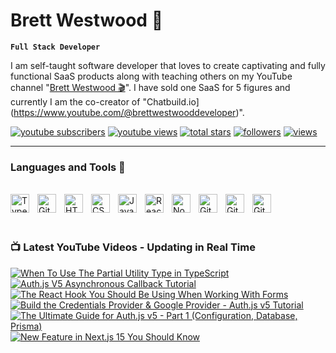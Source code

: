 # Brett Westwood 👋


**`Full Stack Developer`** 

I am self-taught software developer that loves to create captivating and fully functional SaaS products along with teaching others on my YouTube channel
"[Brett Westwood 🎬](https://www.youtube.com/@brettwestwooddeveloper)". I have sold one SaaS for 5 figures and currently I am the co-creator of "Chatbuild.io](https://www.youtube.com/@brettwestwooddeveloper)".



<p align=";left">
  <a href="https://www.youtube.com/@brettwestwooddeveloper?sub_confirmation=1">
    <img alt="youtube subscribers" title="Subscribe to my YouTube channel" src="https://freshidea.com/jonah/app/youtube-stats-badges/subscribers-badge.php"/></a>
  <a href="https://www.youtube.com/c/brettwestwooddeveloper">
    <img alt="youtube views" title="YouTube views" src="https://freshidea.com/jonah/app/youtube-stats-badges/view-count-badge.php"/></a> 
  <a href="https://github.com/bwestwood11?tab=repositories&sort=stargazers">
    <img alt="total stars" title="Total stars on GitHub" src="https://custom-icon-badges.demolab.com/github/stars/bwestwood11?color=55960c&style=for-the-badge&labelColor=488207&logo=star"/></a>
  <a href="https://github.com/bwestwood11?tab=followers">
    <img alt="followers" title="Follow me on Github" src="https://custom-icon-badges.demolab.com/github/followers/bwestwood11?color=236ad3&labelColor=1155ba&style=for-the-badge&logo=person-add&label=Follow&logoColor=white"/></a>
  <a href="https://github.com/bwestwood11/Simple-View-Counter">
    <img alt="views" title="GitHub profile views" src="https://freshidea.com/jonah/app/DenverCoder1-profile-views"/></a>
</p>

---

### Languages and Tools 🔨
<br />
<div>
  <img align="left" alt="TypeScript" width="30px" style="padding-right:10px;" src="https://cdn.jsdelivr.net/gh/devicons/devicon/icons/typescript/typescript-plain.svg" />
<img align="left" alt="Git" width="30px" style="padding-right:10px;" src="https://cdn.jsdelivr.net/gh/devicons/devicon/icons/git/git-original.svg" />
<img align="left" alt="HTML" width="30px" style="padding-right:10px;" src="https://cdn.jsdelivr.net/gh/devicons/devicon/icons/html5/html5-plain.svg" />
<img align="left" alt="CSS" width="30px" style="padding-right:10px;" src="https://cdn.jsdelivr.net/gh/devicons/devicon/icons/css3/css3-plain.svg" />
<img align="left" alt="JavaScript" width="30px" style="padding-right:10px;" src="https://cdn.jsdelivr.net/gh/devicons/devicon/icons/javascript/javascript-plain.svg" />
<img align="left" alt="React" width="30px" style="padding-right:10px;" src="https://cdn.jsdelivr.net/gh/devicons/devicon/icons/react/react-original.svg" />
<img align="left" alt="NodeJS" width="30px" style="padding-right:10px;" src="https://cdn.jsdelivr.net/gh/devicons/devicon/icons/nodejs/nodejs-original.svg" />
<img align="left" alt="GitHub" width="30px" style="padding-right:10px;" src="https://cdn.jsdelivr.net/gh/devicons/devicon/icons/github/github-original.svg" />
<img align="left" alt="GitHub" width="30px" style="padding-right:10px;" src="https://cdn.jsdelivr.net/gh/devicons/devicon/icons/prisma/prisma-original.svg" />
<img align="left" alt="GitHub" width="30px" style="padding-right:10px;" src="https://cdn.jsdelivr.net/gh/devicons/devicon/icons/mongodb/mongodb-original.svg" />
</div>

<br /> 
<br /> 
<br /> 

### 📺 Latest YouTube Videos - Updating in Real Time


<!-- BEGIN YOUTUBE-CARDS -->
[![When To Use The Partial Utility Type in TypeScript](https://ytcards.demolab.com/?id=wKagUMluPTc&title=When+To+Use+The+Partial+Utility+Type+in+TypeScript&lang=en&timestamp=1735791544&background_color=%230d1117&title_color=%23ffffff&stats_color=%23dedede&max_title_lines=1&width=250&border_radius=5 "When To Use The Partial Utility Type in TypeScript")](https://www.youtube.com/watch?v=wKagUMluPTc)
[![Auth.js V5 Asynchronous Callback Tutorial](https://ytcards.demolab.com/?id=5a9yo09W4rQ&title=Auth.js+V5+Asynchronous+Callback+Tutorial&lang=en&timestamp=1734981516&background_color=%230d1117&title_color=%23ffffff&stats_color=%23dedede&max_title_lines=1&width=250&border_radius=5 "Auth.js V5 Asynchronous Callback Tutorial")](https://www.youtube.com/watch?v=5a9yo09W4rQ)
[![The React Hook You Should Be Using When Working With Forms](https://ytcards.demolab.com/?id=GMTrPbvawdk&title=The+React+Hook+You+Should+Be+Using+When+Working+With+Forms&lang=en&timestamp=1734069005&background_color=%230d1117&title_color=%23ffffff&stats_color=%23dedede&max_title_lines=1&width=250&border_radius=5 "The React Hook You Should Be Using When Working With Forms")](https://www.youtube.com/watch?v=GMTrPbvawdk)
[![Build the Credentials Provider & Google Provider - Auth.js v5 Tutorial](https://ytcards.demolab.com/?id=ykDcnlzneGg&title=Build+the+Credentials+Provider+%26+Google+Provider+-+Auth.js+v5+Tutorial&lang=en&timestamp=1733895533&background_color=%230d1117&title_color=%23ffffff&stats_color=%23dedede&max_title_lines=1&width=250&border_radius=5 "Build the Credentials Provider & Google Provider - Auth.js v5 Tutorial")](https://www.youtube.com/watch?v=ykDcnlzneGg)
[![The Ultimate Guide for Auth.js v5 - Part 1 (Configuration, Database, Prisma)](https://ytcards.demolab.com/?id=Yb-4AswBEdM&title=The+Ultimate+Guide+for+Auth.js+v5+-+Part+1+%28Configuration%2C+Database%2C+Prisma%29&lang=en&timestamp=1733797535&background_color=%230d1117&title_color=%23ffffff&stats_color=%23dedede&max_title_lines=1&width=250&border_radius=5 "The Ultimate Guide for Auth.js v5 - Part 1 (Configuration, Database, Prisma)")](https://www.youtube.com/watch?v=Yb-4AswBEdM)
[![New Feature in Next.js 15 You Should Know](https://ytcards.demolab.com/?id=FjU8x_gdwTE&title=New+Feature+in+Next.js+15+You+Should+Know&lang=en&timestamp=1733686642&background_color=%230d1117&title_color=%23ffffff&stats_color=%23dedede&max_title_lines=1&width=250&border_radius=5 "New Feature in Next.js 15 You Should Know")](https://www.youtube.com/watch?v=FjU8x_gdwTE)
<!-- END YOUTUBE-CARDS -->
